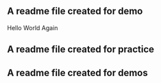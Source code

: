 
## A readme file created for demo

Hello World Again

## A readme file created for practice
## A readme file created for demos


